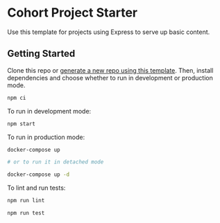 # Cohort Project Starter

Use this template for projects using Express to serve up basic content.

## Getting Started

Clone this repo or [generate a new repo using this template](https://github.com/dustin-jw/cohort-project-starter/generate). Then, install dependencies and choose whether to run in development or production mode.

```sh
npm ci
```

To run in development mode:

```sh
npm start
```

To run in production mode:
```sh
docker-compose up

# or to run it in detached mode

docker-compose up -d
```

To lint and run tests:

```sh
npm run lint

npm run test
```
